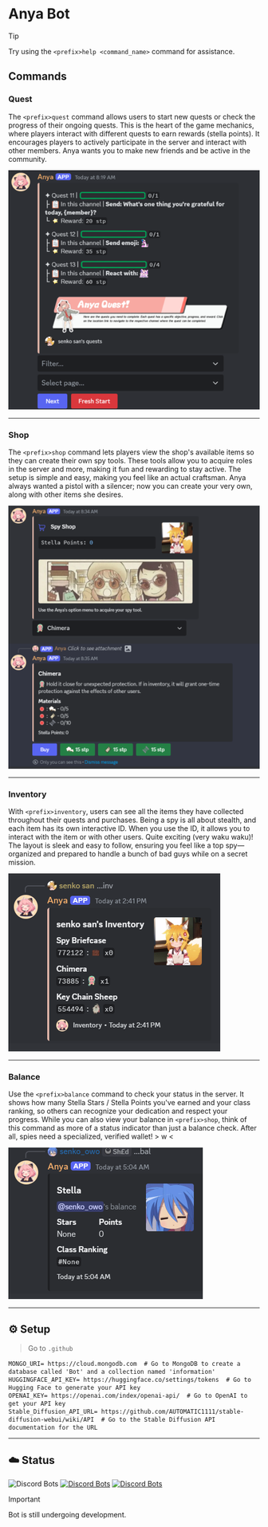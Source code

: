 # Anya Bot

> [!TIP]  
> Try using the `<prefix>help <command_name>` command for assistance.

## Commands

### Quest
The `<prefix>quest` command allows users to start new quests or check the progress of their ongoing quests. This is the heart of the game mechanics, where players interact with different quests to earn rewards (stella points). It encourages players to actively participate in the server and interact with other members. Anya wants you to make new friends and be active in the community.

![Quest Image](.github/repo/images/quest.webp)

---

### Shop
The `<prefix>shop` command lets players view the shop's available items so they can create their own spy tools. These tools allow you to acquire roles in the server and more, making it fun and rewarding to stay active. The setup is simple and easy, making you feel like an actual craftsman. Anya always wanted a pistol with a silencer; now you can create your very own, along with other items she desires.

![Shop Image](.github/repo/images/shop.webp)

---

### Inventory
With `<prefix>inventory`, users can see all the items they have collected throughout their quests and purchases. Being a spy is all about stealth, and each item has its own interactive ID. When you use the ID, it allows you to interact with the item or with other users. Quite exciting (very waku waku)! The layout is sleek and easy to follow, ensuring you feel like a top spy—organized and prepared to handle a bunch of bad guys while on a secret mission.

![Inventory Image](.github/repo/images/inventory.webp)

---

### Balance
Use the `<prefix>balance` command to check your status in the server. It shows how many Stella Stars / Stella Points you've earned and your class ranking, so others can recognize your dedication and respect your progress. While you can also view your balance in `<prefix>shop`, think of this command as more of a status indicator than just a balance check. After all, spies need a specialized, verified wallet! > w <

![Balance Image](.github/repo/images/balance.webp)

---

## ⚙️ Setup

> Go to `.github`

```env
MONGO_URI= https://cloud.mongodb.com  # Go to MongoDB to create a database called 'Bot' and a collection named 'information'
HUGGINGFACE_API_KEY= https://huggingface.co/settings/tokens  # Go to Hugging Face to generate your API key
OPENAI_KEY= https://openai.com/index/openai-api/  # Go to OpenAI to get your API key
Stable_Diffusion_API_URL= https://github.com/AUTOMATIC1111/stable-diffusion-webui/wiki/API  # Go to the Stable Diffusion API documentation for the URL
```

---

## ☁️ Status

![Discord Bots](https://top.gg/api/widget/owner/1234247716243112100.svg)
[![Discord Bots](https://discordbots.org/api/widget/servers/1234247716243112100.svg?noavatar=true)](https://discordbots.org/bot/1234247716243112100)
[![Discord Bots](https://discordbots.org/api/widget/status/1234247716243112100.svg?noavatar=true)](https://discordbots.org/bot/1234247716243112100)

> [!IMPORTANT]  
> Bot is still undergoing development.
